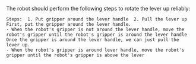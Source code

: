 The robot should perform the following steps to rotate the lever up reliably:

    Steps:  1. Put gripper around the lever handle  2. Pull the lever up
    First, put the gripper around the lever handle.
    - When the robot's gripper is not around the lever handle, move the robot's gripper until the robot's gripper is around the lever handle
    Once the gripper is around the lever handle, we can just pull the lever up.
    - When the robot's gripper is around lever handle, move the robot's gripper until the robot's gripper is above the lever